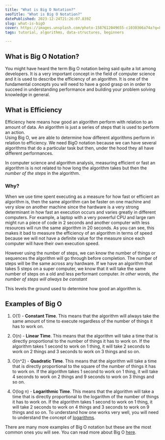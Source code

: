 ```yaml
---
title: "What is Big O Notation?"
seoTitle: "What is Big O Notation?"
datePublished: 2023-12-24T21:26:07.839Z
slug: what-is-bigO
cover: https://images.unsplash.com/photo-1587612049655-c1030366a74a?q=80&w=2970&auto=format&fit=crop&ixlib=rb-4.0.3&ixid=M3wxMjA3fDB8MHxwaG90by1wYWdlfHx8fGVufDB8fHx8fA%3D%3D.png
tags: tutorial, algorithms, data-structures, beginners

---
```


## What is Big O Notation?
You might have heard the term Big O notation being said quite a lot among developers. It is a very important concept in the field of computer science and it is used to describe the efficiency of an algorithm. It is one of the fundamental concepts you
will need to have a good grasp on in order to succeed in understanding performance and 
building your problem solving knowledge in general.


## What is Efficiency
Efficiency here means how good an algorithm perform with relation to an amount of data. An algorithm is just a series of steps that is used to perform an action.  
Using Big O, we are able to determine how different algorithms perform in relation to efficiency. We need BigO notation because we can have several algorithms that do a particular task but then, under the hood they all have different performances.

In computer science and algorithm analysis, measuring efficient or fast an algorithm is is not related to how long the algorithm takes but then the *number of the steps* in the algorithm. 

### Why?
When we use time spent executing as a measure for how fast or efficient an algorithm is, then the same algorithm can be faster on one machine and very slow on another machine since the hardware is a very strong determinant in how fast an execution occurs and varies greatly in different computers. For example, a laptop with a very powerful CPU and large ram might run a piece of code in 2 seconds and another computer with less resources will run the same algorithm in 20 seconds. As you can see, this makes it bad to measure the efficiency of an algorithm in terms of speed because we will not have a definite value for the measure since each computer will have their own execution speed.

However using the number of steps, we can know the number of things or sequences the algorithm will go through before completion. The number of steps will be the same across any hardware. If we have an algorithm that takes 5 steps on a super computer, we know that it will take the same number of steps on a old and less performant computer. *In other words, the number of steps will always be constant*

This levels the ground used to determine how good an algorithm is.



## Examples of Big O
1. O(1) - **Constant Time**. This means that the algorithm will always take the same amount of time to execute regardless of the number of things it has to work on.

2. O(n) - **Linear Time**. This means that the algorithm will take a time that is directly proportional to the number of things it has to work on. If the algorithm takes 1 second to work on 1 thing, it will take 2 seconds to work on 2 things and 3 seconds to work on 3 things and so on.

3. O(n^2) - **Quadratic Time**. This means that the algorithm will take a time that is directly proportional to the square of the number of things it has to work on. If the algorithm takes 1 second to work on 1 thing, it will take 4 seconds to work on 2 things and 9 seconds to work on 3 things and so on.

4. O(log n) - **Logarithmic Time**. This means that the algorithm will take a time that is directly proportional to the logarithm of the number of things it has to work on. If the algorithm takes 1 second to work on 1 thing, it will take 2 seconds to work on 4 things and 3 seconds to work on 9 things and so on. To understand how one works very well, you will need to understand the concept of [logarithms](https://en.wikipedia.org/wiki/Logarithm).

There are many more examples of Big O notation but these are the most common ones you will see. You can read more about Big O [here](https://en.wikipedia.org/wiki/Big_O_notation).